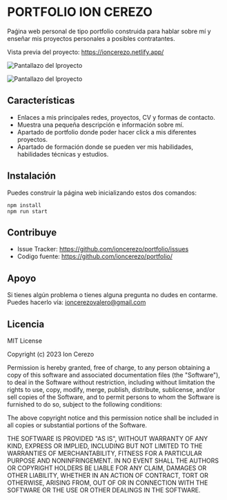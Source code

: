 PORTFOLIO ION CEREZO
========

Paǵina web personal de tipo portfolio construida para hablar sobre mí y enseñar mis proyectos personales a posibles contratantes.

Vista previa del proyecto: https://ioncerezo.netlify.app/

![Pantallazo del lproyecto](https://i.imgur.com/yOyembi.png)

![Pantallazo del lproyecto](https://i.imgur.com/tiGtChw.png)

Características
--------

- Enlaces a mis principales redes, proyectos, CV y formas de contacto.
- Muestra una pequeña descripción e información sobre mí.
- Apartado de portfolio donde poder hacer click a mis diferentes proyectos.
- Apartado de formación donde se pueden ver mis habilidades, habilidades técnicas y estudios.

Instalación
------------

Puedes construir la página web inicializando estos dos comandos:

    npm install
    npm run start

Contribuye
----------

- Issue Tracker: https://github.com/ioncerezo/portfolio/issues
- Codigo fuente: https://github.com/ioncerezo/portfolio/

Apoyo
-------

Si tienes algún problema o tienes alguna pregunta no dudes en contarme.
Puedes hacerlo vía: ioncerezovalero@gmail.com

Licencia
-------

MIT License

Copyright (c) 2023 Ion Cerezo

Permission is hereby granted, free of charge, to any person obtaining a copy
of this software and associated documentation files (the "Software"), to deal
in the Software without restriction, including without limitation the rights
to use, copy, modify, merge, publish, distribute, sublicense, and/or sell
copies of the Software, and to permit persons to whom the Software is
furnished to do so, subject to the following conditions:

The above copyright notice and this permission notice shall be included in all
copies or substantial portions of the Software.

THE SOFTWARE IS PROVIDED "AS IS", WITHOUT WARRANTY OF ANY KIND, EXPRESS OR
IMPLIED, INCLUDING BUT NOT LIMITED TO THE WARRANTIES OF MERCHANTABILITY,
FITNESS FOR A PARTICULAR PURPOSE AND NONINFRINGEMENT. IN NO EVENT SHALL THE
AUTHORS OR COPYRIGHT HOLDERS BE LIABLE FOR ANY CLAIM, DAMAGES OR OTHER
LIABILITY, WHETHER IN AN ACTION OF CONTRACT, TORT OR OTHERWISE, ARISING FROM,
OUT OF OR IN CONNECTION WITH THE SOFTWARE OR THE USE OR OTHER DEALINGS IN THE
SOFTWARE.
